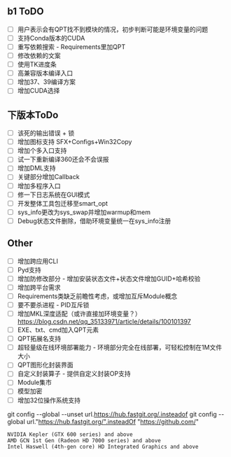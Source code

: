 ## b1 ToDO
- [ ] 用户表示会有QPT找不到模块的情况，初步判断可能是环境变量的问题
- [ ] 支持Conda版本的CUDA
- [ ] 重写依赖搜索 - Requirements里加QPT
- [ ] 修改依赖的文案
- [ ] 使用TK进度条
- [ ] 高兼容版本编译入口
- [ ] 增加37、39编译方案
- [ ] 增加CUDA选择
## 下版本ToDo
- [ ] 该死的输出错误 + 锁
- [ ] 增加图标支持 SFX+Configs+Win32Copy
- [ ] 增加个多入口支持
- [ ] 试一下重新编译360还会不会误报
- [ ] 增加DML支持
- [ ] 关键部分增加Callback
- [ ] 增加多程序入口
- [ ] 修一下日志系统在GUI模式
- [ ] 开发整体工具包迁移至smart_opt
- [ ] sys_info更改为sys_swap并增加warmup和mem
- [ ] Debug状态文件删除，借助环境变量统一在sys_info注册

## Other
- [ ] 增加跨应用CLI
- [ ] Pyd支持
- [ ] 增加防修改部分 - 增加安装状态文件+状态文件增加GUID+哈希校验
- [ ] 增加跨平台需求
- [ ] Requirements类缺乏前瞻性考虑，或增加互斥Module概念
- [ ] 要不要杀进程 - PID互斥锁
- [ ] 增加MKL深度适配（或许直接加环境变量？） https://blog.csdn.net/qq_35133971/article/details/100101397
- [ ] EXE、txt、cmd加入QPT元素
- [ ] QPT拓展名支持
- [ ] 超轻量级在线环境部署能力 - 环境部分完全在线部署，可轻松控制在1M文件大小
- [ ] QPT图形化封装界面
- [ ] 自定义封装算子 - 提供自定义封装OP支持
- [ ] Module集市
- [ ] 模型加密
- [ ] 增加32位操作系统支持

git config --global --unset url.https://hub.fastgit.org/.insteadof
git config --global url."https://hub.fastgit.org/".insteadOf "https://github.com/"

    NVIDIA Kepler (GTX 600 series) and above
    AMD GCN 1st Gen (Radeon HD 7000 series) and above
    Intel Haswell (4th-gen core) HD Integrated Graphics and above

